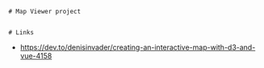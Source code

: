     # Map Viewer project
  

    # Links

 - https://dev.to/denisinvader/creating-an-interactive-map-with-d3-and-vue-4158
    